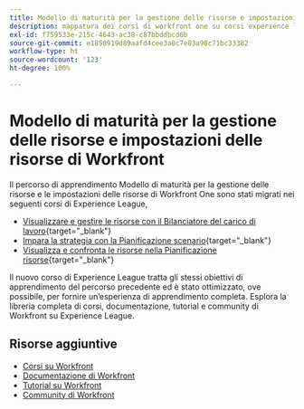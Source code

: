 ```yaml
---
title: Modello di maturità per la gestione delle risorse e impostazioni delle risorse di Workfront
description: mappatura dei corsi di workfront one su corsi experience league
exl-id: f759533e-215c-4643-ac38-c87bbddbcd6b
source-git-commit: e1850919d89aafd4cee3a0c7e83a98c71bc33382
workflow-type: ht
source-wordcount: '123'
ht-degree: 100%

---
```


# Modello di maturità per la gestione delle risorse e impostazioni delle risorse di Workfront

Il percorso di apprendimento Modello di maturità per la gestione delle risorse e le impostazioni delle risorse di Workfront One sono stati migrati nei seguenti corsi di Experience League,

* [Visualizzare e gestire le risorse con il Bilanciatore del carico di lavoro](https://experienceleague.adobe.com/?recommended=Workfront-L-1-2022.1.workloadbalancer){target="_blank"}
* [Impara la strategia con la Pianificazione scenario](https://experienceleague.adobe.com/?recommended=Workfront-L-1-2022.1.scenarioplanner){target="_blank"}
* [Visualizza e confronta le risorse nella Pianificazione risorse](https://experienceleague.adobe.com/?recommended=Workfront-L-1-2022.1.resourceplanner){target="_blank"}

Il nuovo corso di Experience League tratta gli stessi obiettivi di apprendimento del percorso precedente ed è stato ottimizzato, ove possibile, per fornire un’esperienza di apprendimento completa.  Esplora la libreria completa di corsi, documentazione, tutorial e community di Workfront su Experience League.

## Risorse aggiuntive

* [Corsi su Workfront](https://experienceleague.adobe.com/?lang=it&amp;Solution=Workfront#courses)
* [Documentazione di Workfront](https://experienceleague.adobe.com/docs/workfront.html?lang=it)
* [Tutorial su Workfront](https://experienceleague.adobe.com/docs/workfront-learn/tutorials-workfront/home.html?lang=it)
* [Community di Workfront](https://experienceleaguecommunities.adobe.com/t5/workfront/ct-p/workfront)
